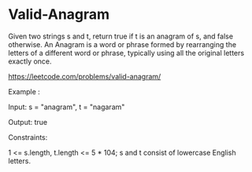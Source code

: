 # Valid-Anagram
Given two strings s and t, return true if t is an anagram of s, and false otherwise.  An Anagram is a word or phrase formed by rearranging the letters of a different word or phrase, typically using all the original letters exactly once.

https://leetcode.com/problems/valid-anagram/

Example :

Input: s = "anagram", t = "nagaram"

Output: true

Constraints:

1 <= s.length, t.length <= 5 * 104;
s and t consist of lowercase English letters.
